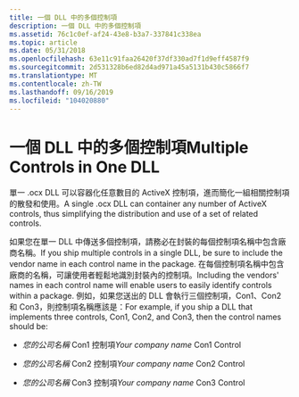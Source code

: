 ```yaml
---
title: 一個 DLL 中的多個控制項
description: 一個 DLL 中的多個控制項
ms.assetid: 76c1c0ef-af24-43e8-b3a7-337841c338ea
ms.topic: article
ms.date: 05/31/2018
ms.openlocfilehash: 63e11c91faa26420f37df330ad7f1d9eff4587f9
ms.sourcegitcommit: 2d531328b6ed82d4ad971a45a5131b430c5866f7
ms.translationtype: MT
ms.contentlocale: zh-TW
ms.lasthandoff: 09/16/2019
ms.locfileid: "104020880"
---
```

# <a name="multiple-controls-in-one-dll"></a><span data-ttu-id="5687b-103">一個 DLL 中的多個控制項</span><span class="sxs-lookup"><span data-stu-id="5687b-103">Multiple Controls in One DLL</span></span>

<span data-ttu-id="5687b-104">單一 .ocx DLL 可以容器化任意數目的 ActiveX 控制項，進而簡化一組相關控制項的散發和使用。</span><span class="sxs-lookup"><span data-stu-id="5687b-104">A single .ocx DLL can container any number of ActiveX controls, thus simplifying the distribution and use of a set of related controls.</span></span>

<span data-ttu-id="5687b-105">如果您在單一 DLL 中傳送多個控制項，請務必在封裝的每個控制項名稱中包含廠商名稱。</span><span class="sxs-lookup"><span data-stu-id="5687b-105">If you ship multiple controls in a single DLL, be sure to include the vendor name in each control name in the package.</span></span> <span data-ttu-id="5687b-106">在每個控制項名稱中包含廠商的名稱，可讓使用者輕鬆地識別封裝內的控制項。</span><span class="sxs-lookup"><span data-stu-id="5687b-106">Including the vendors' names in each control name will enable users to easily identify controls within a package.</span></span> <span data-ttu-id="5687b-107">例如，如果您送出的 DLL 會執行三個控制項，Con1、Con2 和 Con3，則控制項名稱應該是：</span><span class="sxs-lookup"><span data-stu-id="5687b-107">For example, if you ship a DLL that implements three controls, Con1, Con2, and Con3, then the control names should be:</span></span>

-   <span data-ttu-id="5687b-108">*您的公司名稱* Con1 控制項</span><span class="sxs-lookup"><span data-stu-id="5687b-108">*Your company name* Con1 Control</span></span>

-   <span data-ttu-id="5687b-109">*您的公司名稱* Con2 控制項</span><span class="sxs-lookup"><span data-stu-id="5687b-109">*Your company name* Con2 Control</span></span>

-   <span data-ttu-id="5687b-110">*您的公司名稱* Con3 控制項</span><span class="sxs-lookup"><span data-stu-id="5687b-110">*Your company name* Con3 Control</span></span>

 

 




